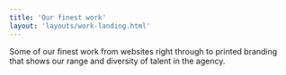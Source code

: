 ```yaml
---
title: 'Our finest work'
layout: 'layouts/work-landing.html'
---
```


Some of our finest work from websites right through to printed branding that shows our range and diversity of talent in the agency.